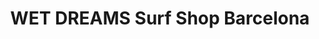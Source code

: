---
title: "WET DREAMS Surf Shop Barcelona"
url: /barcelona/wet-dreams-surf-shop-barcelona/
shop: tienda rural
---